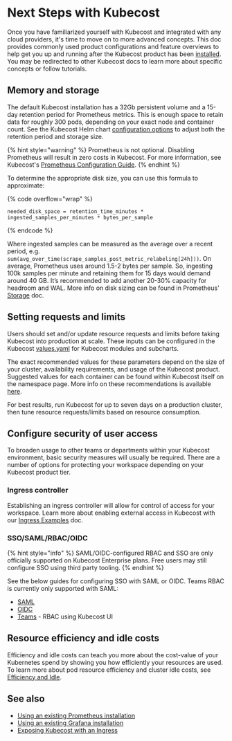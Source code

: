 # Next Steps with Kubecost

Once you have familiarized yourself with Kubecost and integrated with any cloud providers, it's time to move on to more advanced concepts. This doc provides commonly used product configurations and feature overviews to help get you up and running after the Kubecost product has been [installed](https://kubecost.com/install). You may be redirected to other Kubecost docs to learn more about specific concepts or follow tutorials.

## Memory and storage

The default Kubecost installation has a 32Gb persistent volume and a 15-day retention period for Prometheus metrics. This is enough space to retain data for roughly 300 pods, depending on your exact node and container count. See the Kubecost Helm chart [configuration options](https://github.com/kubecost/cost-analyzer-helm-chart) to adjust both the retention period and storage size.

{% hint style="warning" %}
Prometheus is not optional. Disabling Prometheus will result in zero costs in Kubecost. For more information, see Kubecost's [Prometheus Configuration Guide](/install-and-configure/advanced-configuration/custom-prom/custom-prom.md).
{% endhint %}

To determine the appropriate disk size, you can use this formula to approximate:

{% code overflow="wrap" %}
```
needed_disk_space = retention_time_minutes * ingested_samples_per_minutes * bytes_per_sample
```
{% endcode %}

Where ingested samples can be measured as the average over a recent period, e.g. `sum(avg_over_time(scrape_samples_post_metric_relabeling[24h]))`. On average, Prometheus uses around 1.5-2 bytes per sample. So, ingesting 100k samples per minute and retaining them for 15 days would demand around 40 GB. It’s recommended to add another 20-30% capacity for headroom and WAL. More info on disk sizing can be found in Prometheus' [Storage](https://prometheus.io/docs/prometheus/latest/storage/#operational-aspects) doc.

## Setting requests and limits

Users should set and/or update resource requests and limits before taking Kubecost into production at scale. These inputs can be configured in the Kubecost [values.yaml](https://github.com/kubecost/cost-analyzer-helm-chart/blob/master/cost-analyzer/values.yaml) for Kubecost modules and subcharts.

The exact recommended values for these parameters depend on the size of your cluster, availability requirements, and usage of the Kubecost product. Suggested values for each container can be found within Kubecost itself on the namespace page. More info on these recommendations is available [here](https://blog.kubecost.com/blog/requests-and-limits/).

For best results, run Kubecost for up to seven days on a production cluster, then tune resource requests/limits based on resource consumption.

## Configure security of user access

To broaden usage to other teams or departments within your Kubecost environment, basic security measures will usually be required. There are a number of options for protecting your workspace depending on your Kubecost product tier.

### Ingress controller

Establishing an ingress controller will allow for control of access for your workspace. Learn more about enabling external access in Kubecost with our [Ingress Examples](/install-and-configure/install/ingress-examples.md) doc.

### SSO/SAML/RBAC/OIDC

{% hint style="info" %}
SAML/OIDC-configured RBAC and SSO are only officially supported on Kubecost Enterprise plans. Free users may still configure SSO using third party tooling.
{% endhint %}

See the below guides for configuring SSO with SAML or OIDC. Teams RBAC is currently only supported with SAML:

* [SAML](/install-and-configure/advanced-configuration/user-management-saml/README.md)
* [OIDC](/install-and-configure/advanced-configuration/user-management-oidc/user-management-oidc.md)
* [Teams](../../using-kubecost/navigating-the-kubecost-ui/teams.md) - RBAC using Kubecost UI

## **Resource efficiency and idle costs**

Efficiency and idle costs can teach you more about the cost-value of your Kubernetes spend by showing you how efficiently your resources are used. To learn more about pod resource efficiency and cluster idle costs, see [Efficiency and Idle](/using-kubecost/navigating-the-kubecost-ui/cost-allocation/efficiency-idle.md).

## **See also**

* [Using an existing Prometheus installation](/install-and-configure/advanced-configuration/custom-prom/custom-prom.md)
* [Using an existing Grafana installation](/install-and-configure/advanced-configuration/custom-grafana.md)
* [Exposing Kubecost with an Ingress](ingress-examples.md)

